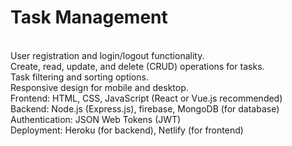 <h1>Task Management</h1>
<br>
User registration and login/logout functionality.
<br>
Create, read, update, and delete (CRUD) operations for tasks.
<br>
Task filtering and sorting options.
<br>
Responsive design for mobile and desktop.
<br>
Frontend: HTML, CSS, JavaScript (React or Vue.js recommended)
<br>
Backend: Node.js (Express.js), firebase, MongoDB (for database)
<br>
Authentication: JSON Web Tokens (JWT)
<br>
Deployment: Heroku (for backend), Netlify (for frontend)